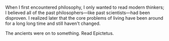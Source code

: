 When I first encountered philosophy, I only wanted to read modern thinkers; I believed all of the past philosophers—like past scientists—had been disproven. I realized later that the core problems of living have been around for a long long time and still haven't changed.

The ancients were on to something. Read Epictetus.
